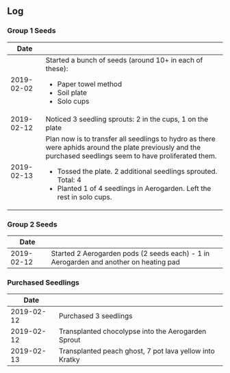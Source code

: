 ## Log

### Group 1 Seeds

| Date | |
|-|-|
|2019-02-02| Started a bunch of seeds (around 10+ in each of these):<ul><li>Paper towel method</li><li>Soil plate</li><li>Solo cups</li></ul>|
|2019-02-12| Noticed 3 seedling sprouts: 2 in the cups, 1 on the plate|
|2019-02-13| Plan now is to transfer all seedlings to hydro as there were aphids around the plate previously and the purchased seedlings seem to have proliferated them. <ul><li>Tossed the plate. 2 additional seedlings sprouted. Total: 4</li><li>Planted 1 of 4 seedlings in Aerogarden. Left the rest in solo cups.</li></ul> |



### Group 2 Seeds

| Date | |
|-|-|
|2019-02-12| Started 2 Aerogarden pods (2 seeds each) - 1 in Aerogarden and another on heating pad|


### Purchased Seedlings

| Date | |
|-|-|
| 2019-02-12 | Purchased 3 seedlings|
| 2019-02-12 | Transplanted chocolypse into the Aerogarden Sprout|
| 2019-02-13 | Transplanted peach ghost, 7 pot lava yellow into Kratky |